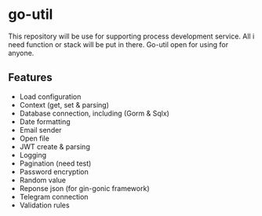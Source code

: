 # go-util

This repository will be use for supporting process development service.
All i need function or stack will be put in there.
Go-util open for using for anyone.

## Features

- Load configuration
- Context (get, set & parsing)
- Database connection, including (Gorm & Sqlx)
- Date formatting
- Email sender
- Open file
- JWT create & parsing
- Logging
- Pagination (need test)
- Password encryption
- Random value
- Reponse json (for gin-gonic framework)
- Telegram connection
- Validation rules
